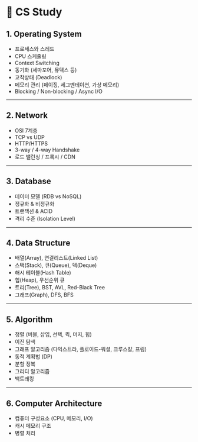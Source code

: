 # 📝 CS Study

## 1. Operating System
- 프로세스와 스레드
- CPU 스케줄링
- Context Switching
- 동기화 (세마포어, 뮤텍스 등)
- 교착상태 (Deadlock)
- 메모리 관리 (페이징, 세그멘테이션, 가상 메모리)
- Blocking / Non-blocking / Async I/O

---

## 2. Network
- OSI 7계층
- TCP vs UDP
- HTTP/HTTPS
- 3-way / 4-way Handshake
- 로드 밸런싱 / 프록시 / CDN

---

## 3. Database
- 데이터 모델 (RDB vs NoSQL)
- 정규화 & 비정규화
- 트랜잭션 & ACID
- 격리 수준 (Isolation Level)

---

## 4. Data Structure
- 배열(Array), 연결리스트(Linked List)
- 스택(Stack), 큐(Queue), 덱(Deque)
- 해시 테이블(Hash Table)
- 힙(Heap), 우선순위 큐
- 트리(Tree), BST, AVL, Red-Black Tree
- 그래프(Graph), DFS, BFS

---

## 5. Algorithm
- 정렬 (버블, 삽입, 선택, 퀵, 머지, 힙)
- 이진 탐색
- 그래프 알고리즘 (다익스트라, 플로이드-워셜, 크루스칼, 프림)
- 동적 계획법 (DP)
- 분할 정복
- 그리디 알고리즘
- 백트래킹

---

## 6. Computer Architecture
- 컴퓨터 구성요소 (CPU, 메모리, I/O)
- 캐시 메모리 구조
- 병렬 처리
